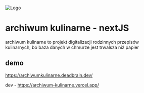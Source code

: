 
![Logo](https://lh3.googleusercontent.com/fife/AAbDypAgikCPH-16M3M0FGR7B4qCpS36COFuIr9NJM7l8KzeI_lrXprt6qPiOsv4LUdhnlYu0B-KEyzSJ9m2xkaH6TjBLB86S4yXflc52WnwCwLOUr6LE9f5b7BsWWx8m5f2Luq87Dsn1O5SSZkVTdVZq-EyVU_AZ-gAlWh28sch5tYQgXIROlUhJPuVKx_pNLrUif-ZSWyFX8O4EFAhZ0xDUMbwtiHJ6A8gRT5QrexSmZib-oEA2wbs1i11T-f-CeNNO-5BBPDBqJe2YofdQE_Q8tMS_wdCUDzo8D_vMSzG8r-DwgyLkQ4pGKL-wuUJc3aKWzu7BmZNcFvM7uQg_WfcL8f9P01CDUHg--QEx8hZizOoqIsIv4uAgdFDPZVpHCQiTsAvJTdJ9WUEDsnHXFvx6xSG06c2UsLaUDhJFniHVSazamQnslr4An-oINZdYXDW-lmCStMBmVv9cboxJ0ZnFwUHfSDcDVKGPLJsKM8eoeMKs2e1_RhkKhesxkoX0puqDMIc-dGTw2oU4fuVo86KphJuMkM2so8Lfm9fXvDfYTrbpvKYB2NFTz2vJvxR6RDiEv18rFbdQSrEBg_b5TCW9aQoePLc5KOw_rMfApuPgc9GR8h_HVXWhRr2a54IwTnM410ndI5Q3BMY6xdx9xpaMa0WYm1l3Mxjuy7j5C4b17HKUdfA6q76v08WZum3gHmwvuglhkH-fvqHfxkH1ICtQzfqI7z_pi3b7z5LbmzMMGmdkHs6O7IqyCq9yTGa_MY24VZWPbH0SepH_jQ3meg49K9urCgxE7WP6mRY8UyKo2T-OonIjR0ZF_dE42YhvjRmhvkp2ZKgFAPVQtEWr1D34rYAM3YmZEyUig7umFma0bG73Jb-xPc-iufdDP-Zv4eqN8QE4E9HuYhmnuM2qFLTiRuF0IPNwPcvwq6vnVjuhNlEe0wvmDA_go1nTAD0e-8bCXaOPO37BPnDdt-_y0igpCKgE2x80diedkYnuxCLmCumxVBTRb0VoaglmimHM2klLnxFz99r_EhknhVsp9agibzr65rd31QsUhFbOqYKI7jZqR4EHXB2DB_NnMTQ9CNV0AKTdL7A6aUfRBAbtgG4LKMTwQp-iAj8sPXQrxccmq4zGIGnULgWtaOWg4TNto7_uViOTlL9NgMkx19nX21aEhh5wJO8uaEhs294IYlHaiODzyZ9o33GbvJNh5sywix0XnlDHZ2HXHtK2A4Q2uZJPGtrn4O2BG7AD-z3ze4xpBgfhp1CK84LIy-o1opZMhl4IrCLyDjSusLwH9zpYnA4axOXWX0QlEPEka42s5zwqVs=w5324-h2736)


# archiwum kulinarne - nextJS

archiwum kulinarne to projekt digitalizacji rodzinnych przepisów kulinarnych, bo baza danych w chmurze jest trwalsza niż papier


## demo

https://archiwumkulinarne.deadbrain.dev/

dev - https://archiwum-kulinarne.vercel.app/
